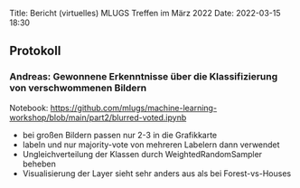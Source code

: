 Title: Bericht (virtuelles) MLUGS Treffen im März 2022
Date: 2022-03-15 18:30

## Protokoll

### Andreas: Gewonnene Erkenntnisse über die Klassifizierung von verschwommenen Bildern

Notebook: <https://github.com/mlugs/machine-learning-workshop/blob/main/part2/blurred-voted.ipynb>

- bei großen Bildern passen nur 2-3 in die Grafikkarte
- labeln und nur majority-vote von mehreren Labelern dann verwendet
- Ungleichverteilung der Klassen durch WeightedRandomSampler beheben
- Visualisierung der Layer sieht sehr anders aus als bei Forest-vs-Houses
